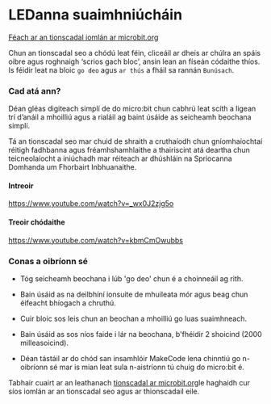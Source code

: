 # LEDanna suaimhniúcháin

[Féach ar an tionscadal iomlán ar microbit\.org](https://microbit.org/ga-ie/projects/make-it-code-it/calming-leds)

Chun an tionscadal seo a chódú leat féin, cliceáil ar dheis ar chúlra an spáis oibre agus roghnaigh ‘scrios gach bloc’, ansin lean an físeán códaithe thíos. Is féidir leat na bloic `go deo` agus `ar thús` a fháil sa rannán `Bunúsach`.

### Cad atá ann?

Déan gléas digiteach simplí de do micro:bit chun cabhrú leat scíth a ligean trí d’anáil a mhoilliú agus a rialáil ag baint úsáide as seicheamh beochana simplí.

Tá an tionscadal seo mar chuid de shraith a cruthaíodh chun gníomhaíochtaí réitigh fadhbanna agus fréamhshamhlaithe a thairiscint atá deartha chun teicneolaíocht a iniúchadh mar réiteach ar dhúshláin na Spriocanna Domhanda um Fhorbairt Inbhuanaithe.

#### Intreoir

https://www.youtube.com/watch?v=_wx0J2zjg5o

#### Treoir chódaithe

https://www.youtube.com/watch?v=kbmCmOwubbs

### Conas a oibríonn sé

* Tóg seicheamh beochana i lúb 'go deo' chun é a choinneáil ag rith.
* Bain úsáid as na deilbhíní ionsuite de mhuileata mór agus beag chun éifeacht bhíogach a chruthú.  

* Cuir bloic sos leis chun an beochan a mhoilliú go luas suaimhneach.
* Bain úsáid as sos níos faide i lár na beochana, b'fhéidir 2 shoicind (2000 milleasoicind).  

* Déan tástáil ar do chód san insamhlóir MakeCode lena chinntiú go n-oibríonn sé mar is mian leat sula n-aistríonn tú chuig do micro:bit é. 

Tabhair cuairt ar an leathanach [tionscadal ar microbit\.org](https://microbit.org/ga-ie/projects/make-it-code-it/)le haghaidh cur síos iomlán ar an tionscadal seo agus ar thionscadail eile.